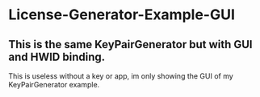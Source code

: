 # License-Generator-Example-GUI
## This is the same KeyPairGenerator but with GUI and HWID binding.

This is useless without a key or app, im only showing the GUI of my KeyPairGenerator example.
